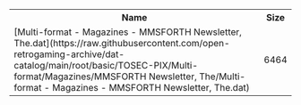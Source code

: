 <table>
<tr><th>Name</th><th>Size</th></tr>
<tr><td>[Multi-format - Magazines - MMSFORTH Newsletter, The.dat](https://raw.githubusercontent.com/open-retrogaming-archive/dat-catalog/main/root/basic/TOSEC-PIX/Multi-format/Magazines/MMSFORTH Newsletter, The/Multi-format - Magazines - MMSFORTH Newsletter, The.dat)</td><td>6464</td></tr>
</table>
